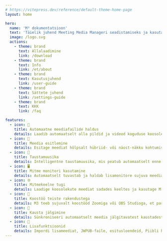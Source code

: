 ```yaml
---
# https://vitepress.dev/reference/default-theme-home-page
layout: home

hero:
  name: 'M³ dokumentatsioon'
  text: 'Täielik juhend Meeting Media Manageri seadistamiseks ja kasutamiseks'
  image: /logo.svg
  actions:
    - theme: brand
      text: Allalaadimine
      link: /download
    - theme: brand
      text: Info
      link: /et/about
    - theme: brand
      text: Kasutusjuhend
      link: /user-guide
    - theme: brand
      text: Sättete juhend
      link: /settings-guide
    - theme: brand
      text: KKK
      link: /faq

features:
  - icon: 🚀
    title: Automaatne meediafailide haldus
    details: Laadib automaatselt alla pildid ja videod koguduse koosolekute jaoks mis tahes keeles, mis on saadaval Jehoova tunnistajate ametlikul veebisaidil.
  - icon: 🎦
    title: Meedia esitlemine
    details: Esitage meediat hõlpsalt hübriid- või näost-näkku kohtumistel tänu täiustatud juhtimisfunktsioonidele, suumimis-/panorameerimisvõimalustele ja kohandatav aja haldus.
  - icon: 🎵
    title: Taustamuusika
    details: Intelligentne taustamuusika, mis peatub automaatselt enne koosoleku algust ja mida saab pärast koosolekut ühe klõpsuga uuesti käivitada.
  - icon: 🖥️
    title: Mitme monitori kasutamine
    details: Automaatselt tuvastab ja haldab lisamonitore sujuva meediaesituse jaoks.
  - icon: 🌐
    title: Mitmekeelne tugi
    details: Laadige koosolekute meediat sadades keeltes ja kasutage M³ kasutajaliidest ükskõik millises olemasolevas keeles.
  - icon: 🧩
    title: Koostöö teiste rakendustega
    details: M3 teeb sujuvalt koostööd Zoomiga või OBS Studioga, et parandada meedia haldamist ja taasesitamist koosolekute ajal.
  - icon: 📁
    title: Kausta jälgimine
    details: Sünkroniseeri automaatselt meedia jälgitavatest kaustadest (nagu Dropbox või OneDrive) ja eksportige meedia kaustadesse.
  - icon: 🎯
    title: Lisafunktsioonid
    details: Impordi lisameediat, JWPUB-faile, esitusloendeid, Piibli helisalvestusi ja halda mitut kogudust.
---
```

